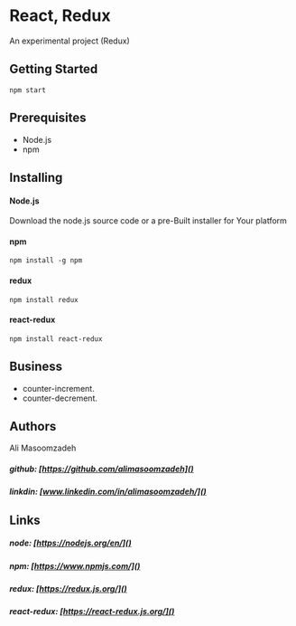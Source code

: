 # React, Redux

An experimental project (Redux)

## Getting Started  
`npm start`

## Prerequisites    
- Node.js
- npm

## Installing

#### Node.js
Download the node.js source code or a pre-Built installer for Your platform

#### npm
`npm install -g npm`  

#### redux
`npm install redux`    

#### react-redux
`npm install react-redux`   

  
## Business 

* counter-increment.
* counter-decrement.


## Authors
Ali Masoomzadeh     
 ##### github:  [https://github.com/alimasoomzadeh]()     
 ##### linkdin: [www.linkedin.com/in/alimasoomzadeh/]()
    
## Links

##### node: [https://nodejs.org/en/]()
##### npm: [https://www.npmjs.com/]()
##### redux: [https://redux.js.org/]()
##### react-redux: [https://react-redux.js.org/]()

